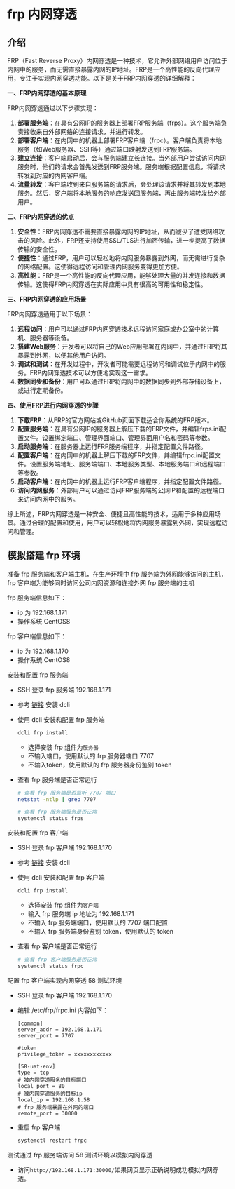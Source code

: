 # frp 内网穿透



## 介绍

FRP（Fast Reverse Proxy）内网穿透是一种技术，它允许外部网络用户访问位于内网中的服务，而无需直接暴露内网的IP地址。FRP是一个高性能的反向代理应用，专注于实现内网穿透功能。以下是关于FRP内网穿透的详细解释：

**一、FRP内网穿透的基本原理**

FRP内网穿透通过以下步骤实现：

1. **部署服务端**：在具有公网IP的服务器上部署FRP服务端（frps）。这个服务端负责接收来自外部网络的连接请求，并进行转发。
2. **部署客户端**：在内网中的机器上部署FRP客户端（frpc）。客户端负责将本地服务（如Web服务器、SSH等）通过端口映射发送到FRP服务端。
3. **建立连接**：客户端启动后，会与服务端建立长连接。当外部用户尝试访问内网服务时，他们的请求会首先发送到FRP服务端。服务端根据配置信息，将请求转发到对应的内网客户端。
4. **流量转发**：客户端收到来自服务端的请求后，会处理该请求并将其转发到本地服务。然后，客户端将本地服务的响应发送回服务端，再由服务端转发给外部用户。

**二、FRP内网穿透的优点**

1. **安全性**：FRP内网穿透不需要直接暴露内网的IP地址，从而减少了遭受网络攻击的风险。此外，FRP还支持使用SSL/TLS进行加密传输，进一步提高了数据传输的安全性。
2. **便捷性**：通过FRP，用户可以轻松地将内网服务暴露到外网，而无需进行复杂的网络配置。这使得远程访问和管理内网服务变得更加方便。
3. **高性能**：FRP是一个高性能的反向代理应用，能够处理大量的并发连接和数据传输。这使得FRP内网穿透在实际应用中具有很高的可用性和稳定性。

**三、FRP内网穿透的应用场景**

FRP内网穿透适用于以下场景：

1. **远程访问**：用户可以通过FRP内网穿透技术远程访问家庭或办公室中的计算机、服务器等设备。
2. **搭建Web服务**：开发者可以将自己的Web应用部署在内网中，并通过FRP将其暴露到外网，以便其他用户访问。
3. **调试和测试**：在开发过程中，开发者可能需要远程访问和调试位于内网中的服务。FRP内网穿透技术可以方便地实现这一需求。
4. **数据同步和备份**：用户可以通过FRP将内网中的数据同步到外部存储设备上，或进行定期备份。

**四、使用FRP进行内网穿透的步骤**

1. **下载FRP**：从FRP的官方网站或GitHub页面下载适合你系统的FRP版本。
2. **配置服务端**：在具有公网IP的服务器上解压下载的FRP文件，并编辑frps.ini配置文件。设置绑定端口、管理界面端口、管理界面用户名和密码等参数。
3. **启动服务端**：在服务器上运行FRP服务端程序，并指定配置文件路径。
4. **配置客户端**：在内网中的机器上解压下载的FRP文件，并编辑frpc.ini配置文件。设置服务端地址、服务端端口、本地服务类型、本地服务端口和远程端口等参数。
5. **启动客户端**：在内网中的机器上运行FRP客户端程序，并指定配置文件路径。
6. **访问内网服务**：外部用户可以通过访问FRP服务端的公网IP和配置的远程端口来访问内网中的服务。

综上所述，FRP内网穿透是一种安全、便捷且高性能的技术，适用于多种应用场景。通过合理的配置和使用，用户可以轻松地将内网服务暴露到外网，实现远程访问和管理。



## 模拟搭建 frp 环境

准备 frp 服务端和客户端主机，在生产环境中 frp 服务端为外网能够访问的主机，frp 客户端为能够同时访问公司内网资源和连接外网 frp 服务端的主机

frp 服务端信息如下：

- ip 为 192.168.1.171
- 操作系统 CentOS8

frp 客户端信息如下：

- ip 为 192.168.1.170
- 操作系统 CentOS8



安装和配置 frp 服务端

- SSH 登录 frp 服务端 192.168.1.171

- 参考 <a href="/dcli/README.html" target="_blank">链接</a> 安装 dcli

- 使用 dcli 安装和配置 frp 服务端

  ```bash
  dcli frp install
  ```

  - 选择安装 frp 组件为`服务器`
  - 不输入端口，使用默认的 frp 服务器端口 7707
  - 不输入token，使用默认的 frp 服务器身份鉴别 token

- 查看 frp 服务端是否正常运行

  ```bash
  # 查看 frp 服务端是否监听 7707 端口
  netstat -ntlp | grep 7707
  
  # 查看 frp 服务端服务是否正常
  systemctl status frps
  ```



安装和配置 frp 客户端

- SSH 登录 frp 客户端 192.168.1.170

- 参考 <a href="/dcli/README.html" target="_blank">链接</a> 安装 dcli

- 使用 dcli 安装和配置 frp 客户端

  ```bash
  dcli frp install
  ```

  - 选择安装 frp 组件为`客户端`
  - 输入 frp 服务端 ip 地址为 192.168.1.171
  - 不输入 frp 服务端端口，使用默认的 7707 端口配置
  - 不输入 frp 服务端身份鉴别 token，使用默认的 token

- 查看 frp 客户端是否正常运行

  ```bash
  # 查看 frp 客户端服务是否正常
  systemctl status frpc
  ```



配置 frp 客户端实现内网穿透 58 测试环境

- SSH 登录 frp 客户端 192.168.1.170

- 编辑 /etc/frp/frpc.ini 内容如下：

  ```properties
  [common]
  server_addr = 192.168.1.171
  server_port = 7707
  
  #token
  privilege_token = xxxxxxxxxxxx
  
  [58-uat-env]
  type = tcp
  # 被内网穿透服务的目标端口
  local_port = 80
  # 被内网穿透服务的目标ip
  local_ip = 192.168.1.58
  # frp 服务端暴露在外网的端口
  remote_port = 30000
  ```

- 重启 frp 客户端

  ```bash
  systemctl restart frpc
  ```



测试通过 frp 服务端访问 58 测试环境以模拟内网穿透

- 访问`http://192.168.1.171:30000/`如果网页显示正确说明成功模拟内网穿透。
